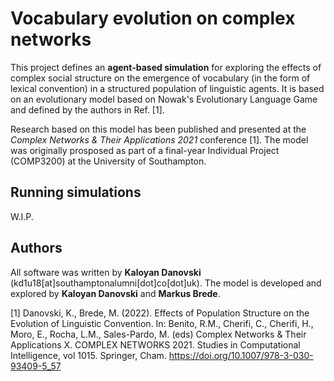 # Vocabulary evolution on complex networks

This project defines an **agent-based simulation** for exploring the effects of complex social structure on the emergence of vocabulary (in the form of lexical convention) in a structured population of linguistic agents. It is based on an evolutionary model based on Nowak's Evolutionary Language Game and defined by the authors in Ref. [1].

Research based on this model has been published and presented at the *Complex Networks & Their Applications 2021* conference [1]. The model was originally prosposed as part of a final-year Individual Project (COMP3200) at the University of Southampton.

## Running simulations

W.I.P.

## Authors

All software was written by **Kaloyan Danovski** (kd1u18[at]southamptonalumni[dot]co[dot]uk). The model is developed and explored by **Kaloyan Danovski** and **Markus Brede**.

[1] Danovski, K., Brede, M. (2022). Effects of Population Structure on the Evolution of Linguistic Convention. In: Benito, R.M., Cherifi, C., Cherifi, H., Moro, E., Rocha, L.M., Sales-Pardo, M. (eds) Complex Networks & Their Applications X. COMPLEX NETWORKS 2021. Studies in Computational Intelligence, vol 1015. Springer, Cham. https://doi.org/10.1007/978-3-030-93409-5_57